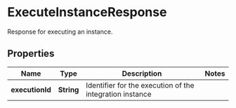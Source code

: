 

# ExecuteInstanceResponse

Response for executing an instance.

## Properties

| Name | Type | Description | Notes |
|------------ | ------------- | ------------- | -------------|
|**executionId** | **String** | Identifier for the execution of the integration instance |  |



